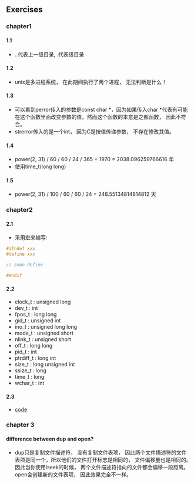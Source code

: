 ## Exercises

### chapter1

#### 1.1
- ..代表上一级目录,  .代表级目录

#### 1.2 
- unix是多进程系统， 在此期间执行了两个进程， 无法判断是什么！

#### 1.3
- 可以看到perror传入的参数是const char *，因为如果传入char *代表有可能在这个函数里面改变参数的值。然而这个函数的本意是之都函数， 因此不符合。
- strerror传入的是一个int， 因为C是按值传递参数， 不存在修改其值。

#### 1.4 
- power(2, 31) / 60 / 60 / 24 / 365 + 1970 = 2038.096259766616 年
- 使用time_t(long long)

#### 1.5
- power(2, 31) / 100 / 60 / 60 / 24 = 248.55134814814812 天

### chapter2

#### 2.1 
- 采用宏来编写: 
```c
#ifndef xxx
#define xxx

// some define

#endif
```

#### 2.2
- clock_t       : unsigned long
- dev_t         : int
- fpos_t        : long long
- gid_t         : unsigned int
- ino_t         : unsigned long long
- mode_t        : unsigned short
- nlink_t       : unsigned short
- off_t         : long long
- pid_t         : int
- ptrdiff_t     : long int
- size_t        : long unsigned int
- ssize_t       : long
- time_t        : long
- wchar_t       : int

#### 2.3
- [code](./src/chapter2/open_max/open_max.c)

### chapter 3
#### difference between dup and open? 
- dup只是复制文件描述符， 没有复制文件表项， 因此两个文件描述符的文件表项是同一个，所以他们的文件打开标志是相同的， 文件偏移量也是相同的。 因此当你使用lseek的时候， 两个文件描述符指向的文件都会偏移一段距离。open会创建新的文件表项， 因此效果完全不一样。
